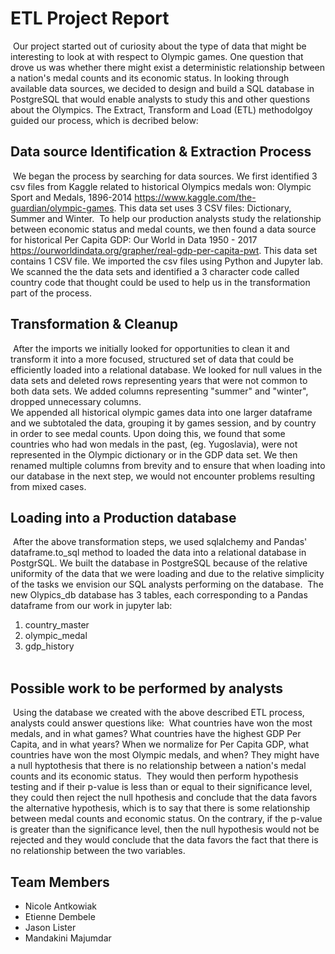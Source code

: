 # ETL Project Report
​
Our project started out of curiosity about the type of data that might be interesting to look at with respect to Olympic games. One question that drove us was whether there might exist a deterministic relationship between a nation's medal counts and its economic status. 
In looking through available data sources, we decided to design and build a SQL database in PostgreSQL that would enable analysts to study this and other questions about the Olympics. 
The Extract, Transform and Load (ETL) methodolgoy guided our process, which is decribed below:
​
## Data source Identification & Extraction Process 
​
We began the process by searching for data sources. We first identified 3 csv files from Kaggle related to historical Olympics medals won: 
Olympic Sport and Medals, 1896-2014 https://www.kaggle.com/the-guardian/olympic-games. This data set uses 3 CSV files: Dictionary, Summer and Winter. 
​
To help our production analysts study the relationship between economic status and medal counts, we then found a data source for historical Per Capita GDP: Our World in Data 1950 - 2017 https://ourworldindata.org/grapher/real-gdp-per-capita-pwt. This data set contains 1 CSV file. 
We imported the csv files using Python and Jupyter lab. We scanned the the data sets and identified a 3 character code called country code that thought could be used to help us in the transformation part of the process. 
​
## Transformation & Cleanup
​
After the imports we initially looked for opportunities to clean it and transform it into a more focused, structured set of data that could be efficiently loaded into a relational database. 
We looked for null values in the data sets and deleted rows representing years that were not common to both data sets. 
We added columns representing "summer" and "winter", dropped unnecessary columns.   
We appended all historical olympic games data into one larger dataframe and we subtotaled the data, grouping it by games session, and by country in order to see medal counts.
Upon doing this, we found that some countries who had won medals in the past, (eg. Yugoslavia), were not represented in the Olympic dictionary or in the GDP data set. We then renamed multiple columns from brevity and to ensure that when loading into our database in the next step, we would not encounter problems resulting from mixed cases. 
​
## Loading into a Production database
​
After the above transformation steps, we used sqlalchemy and Pandas' dataframe.to_sql method to loaded the data into a relational database in PostgrSQL. 
We built the database in PostgreSQL because of the relative uniformity of the data that we were loading and due to the relative simplicity of the tasks we envision our SQL analysts performing on the database.
​
The new Olypics_db database has 3 tables, each corresponding to a Pandas dataframe from our work in jupyter lab:  
1) country_master  
2) olympic_medal  
3) gdp_history  
​
## Possible work to be performed by analysts
​
Using the database we created with the above described ETL process, analysts could answer questions like:
​
What countries have won the most medals, and in what games?
What countries have the highest GDP Per Capita, and in what years?
When we normalize for Per Capita GDP, what countries have won the most Olympic medals, and when?
They might have a null hyptothesis that there is no relationship between a nation's medal counts and its economic status.
​
They would then perform hypothesis testing and if their p-value is less than or equal to their significance level, they could then reject the null hpothesis and conclude that the data favors the alternative hypothesis, 
which is to say that there is some relationship between medal counts and economic status.  On the contrary, if the p-value is greater than the significance level, then the null hypothesis would not be rejected and they would conclude
that the data favors the fact that there is no relationship between the two variables. 
## Team Members  
* Nicole Antkowiak  
* Etienne Dembele  
* Jason Lister  
* Mandakini Majumdar  

